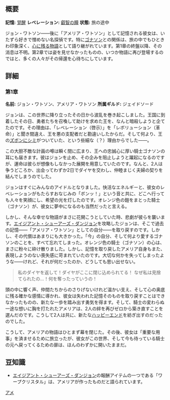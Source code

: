 <!-- title: アメリア・ワトソン -->
<!-- quote: 王様のズボンにシミがついてるぞ！ -->
<!-- chapters: 0 -->
<!-- images: (アメ 第1章プロフィール), (アメ リベスタル王国を探検中), (リコレクション - アメリア・ワトソン) -->
<!-- model: false -->

## 概要

**記憶:** [覚醒](https://youtu.be/jDmyL6CuzBU)
**レベレーション:** [叡智の瞳](#entry:eye-of-wisdom-entry)
**状態:** 旅の途中

ジョン・ワトソン――後に「アメリア・ワトソン」として記憶される彼女は、いたずら好きで憎めない名探偵です。特に[ゴナソン](#entry:gigi-entry)との関係は、旅の中でもひときわ印象深く、[心に残る物語](#entry:a-knights-tale-entry)として語り継がれています。第1章の終盤以降、その消息は不明。第2章では姿を見せなかったものの、いつか物語に再び登場するのではと、多くの人々がその帰還を心待ちにしています。

## 詳細

### 第1章

**名前:** ジョン・ワトソン、アメリア・ワトソン
**所属ギルド:** ジェイドソード

ジョンは、この世界に降り立ったその日から波乱を巻き起こしました。王国に到着したその日、勇者たちを召喚して助けを求めた王を、なんと暗殺しようと企てたのです。その理由は、「レベレーション（啓示）」を「レボリューション（革命）」と聞き間違え、王を悪の支配者だと勘違いしたからだ。そして何より、王の[ズボンにシミ](https://www.youtube.com/live/y9KKa_k2VTU?t=7108)がついていた、という些細な（？）理由からでした――。

この大胆不敵な計画の噂は瞬く間に広まり、王への忠誠心に厚い騎士ゴナソンの耳にも届きます。彼はジョンを止め、その企みを阻止しようと躍起になるのですが、運命は彼らが想像もしなかった展開を用意していたのです。なんと、2人は争うどころか、出会ってわずか2日でダイヤを交わし、仲睦まじく夫婦の契りを結んでしまうのでした。

ジョンはすぐにみんなのアイドルとなりました。快活なエネルギーと、彼女のレベレーションがもたらすおなじみの「ボンッ！」という音と共に、どこへ行っても人々を笑顔にし、希望の光を灯したのです。オレンジ色の鎧をまとった騎士（ゴナソン）が、彼女に夢中になるのも当然だったと言える。

しかし、そんな幸せな物語がまさに花開こうとしていた時、悲劇が彼らを襲います。[エイジアント・シューアーズ・ダンジョン](#entry:ancient-sewers-dungeon-entry)を攻略したジョンは、そこで過去の記憶――「アメリア・ワトソン」としての自分――を取り戻すのです。しかし、その代償はあまりにも大きかった。「今」の自分、そして何より愛するゴナソンのことを、すべて忘れてしまった。オレンジ色の騎士（ゴナソン）の心は、まさに粉々に砕け散りました。しかし、記憶を取り戻したアメリア自身もまた、表現しようのない喪失感に苛まれていたのです。大切な何かを失ってしまったような――けれど、それが何だったのか、どうしても思い出せない。

> 私のダイヤを返して！ダイヤがここに閉じ込められてる！
> なぜ私は見捨てられたの…！何を奪ったっていうの！

頭の中に響く声、仲間たちからのさりげないけれど温かい支え、そして心の奥底に残る確かな感情に導かれ、彼女は失われた記憶そのものを取り戻すことはできなかったものの、新たな一歩を踏み出す勇気を得ます。そして、騎士の変わらぬ一途な想いに胸を打たれたアメリアは、2人の絆を再びゼロから築き直すことを選んだのです。こうして2人は共に、新たな[ハッピーエンド](https://www.youtube.com/live/WvRIdaH107U?feature=shared&t=12776)を紡ぎ出すのだったのでした。

こうして、アメリアの物語はひとまず幕を閉じた。その後、彼女は「重要な用事」を済ませるために旅立ったが、彼女がこの世界、そして今も待っている騎士の元へ戻ってくるための扉は、ほんのわずかに開いたままだ。

## 豆知識

- [エイジアント・シューアーズ・ダンジョン](#entry:ancient-sewers-dungeon-entry)の報酬アイテムの一つである「ワープクリスタル」は、アメリアが作ったものだと語られています。

[アメ](#easter:easter-ame)
